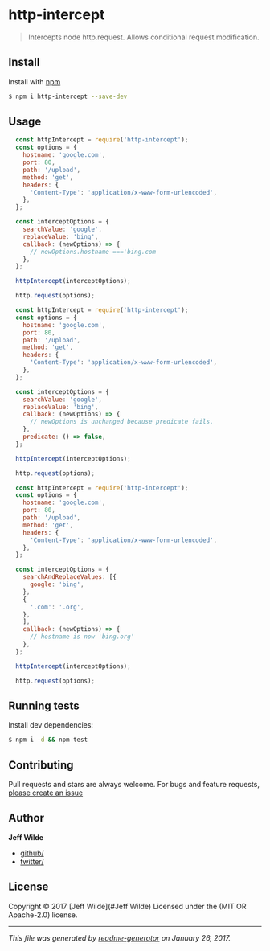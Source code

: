 # http-intercept

> Intercepts node http.request. Allows conditional request modification.

## Install

Install with [npm](https://www.npmjs.com/)

```sh
$ npm i http-intercept --save-dev
```

## Usage

```js
  const httpIntercept = require('http-intercept');
  const options = {
    hostname: 'google.com',
    port: 80,
    path: '/upload',
    method: 'get',
    headers: {
      'Content-Type': 'application/x-www-form-urlencoded',
    },
  };

  const interceptOptions = {
    searchValue: 'google',
    replaceValue: 'bing',
    callback: (newOptions) => {
      // newOptions.hostname ==='bing.com
    },
  };

  httpIntercept(interceptOptions);

  http.request(options);
```


```js
  const httpIntercept = require('http-intercept');
  const options = {
    hostname: 'google.com',
    port: 80,
    path: '/upload',
    method: 'get',
    headers: {
      'Content-Type': 'application/x-www-form-urlencoded',
    },
  };

  const interceptOptions = {
    searchValue: 'google',
    replaceValue: 'bing',
    callback: (newOptions) => {
      // newOptions is unchanged because predicate fails.
    },
    predicate: () => false,
  };

  httpIntercept(interceptOptions);

  http.request(options);
```


```js
  const httpIntercept = require('http-intercept');
  const options = {
    hostname: 'google.com',
    port: 80,
    path: '/upload',
    method: 'get',
    headers: {
      'Content-Type': 'application/x-www-form-urlencoded',
    },
  };

  const interceptOptions = {
    searchAndReplaceValues: [{
      google: 'bing',
    },
    {
      '.com': '.org',
    },
    ],
    callback: (newOptions) => {
      // hostname is now 'bing.org'
    },
  };

  httpIntercept(interceptOptions);

  http.request(options);
```

## Running tests

Install dev dependencies:

```sh
$ npm i -d && npm test
```

## Contributing

Pull requests and stars are always welcome. For bugs and feature requests, [please create an issue](https://github.com/gofreddo/http-intercep/issues)

## Author

**Jeff Wilde**

* [github/](https://github.com/)
* [twitter/](http://twitter.com/)

## License

Copyright © 2017 [Jeff Wilde](#Jeff Wilde)
Licensed under the (MIT OR Apache-2.0) license.

***

_This file was generated by [readme-generator](https://github.com/jonschlinkert/readme-generator) on January 26, 2017._
